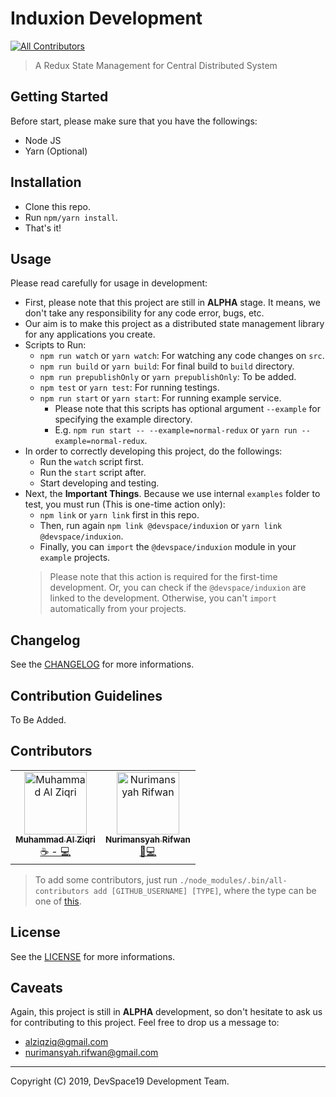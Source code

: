 # Induxion Development
[![All Contributors](https://img.shields.io/badge/all_contributors-2-orange.svg?style=flat-square)](#contributors-)

> A Redux State Management for Central Distributed System

## Getting Started

Before start, please make sure that you have the followings:

- Node JS
- Yarn (Optional)

## Installation

- Clone this repo.
- Run `npm/yarn install`.
- That's it!

## Usage

Please read carefully for usage in development:

- First, please note that this project are still in __ALPHA__ stage. It means, we don't take any responsibility for any code error, bugs, etc.
- Our aim is to make this project as a distributed state management library for any applications you create.
- Scripts to Run:
    - `npm run watch` or `yarn watch`: For watching any code changes on `src`.
    - `npm run build` or `yarn build`: For final build to `build` directory.
    - `npm run prepublishOnly` or `yarn prepublishOnly`: To be added.
    - `npm test` or `yarn test`: For running testings.
    - `npm run start` or `yarn start`: For running example service.
        - Please note that this scripts has optional argument `--example` for specifying the example directory.
        - E.g. `npm run start -- --example=normal-redux` or `yarn run --example=normal-redux`.
- In order to correctly developing this project, do the followings:
    - Run the `watch` script first.
    - Run the `start` script after.
    - Start developing and testing.
- Next, the **Important Things**. Because we use internal `examples` folder to test, you must run (This is one-time action only):
    - `npm link` or `yarn link` first in this repo.
    - Then, run again `npm link @devspace/induxion` or `yarn link @devspace/induxion`.
    - Finally, you can `import` the `@devspace/induxion` module in your `example` projects.
    > Please note that this action is required for the first-time development. Or, you can check if the `@devspace/induxion` are linked to the development. Otherwise, you can't `import` automatically from your projects.

## Changelog

See the [CHANGELOG](CHANGELOG.md) for more informations.

## Contribution Guidelines

To Be Added.

## Contributors

<!-- ALL-CONTRIBUTORS-LIST:START - Do not remove or modify this section -->
<!-- prettier-ignore-start -->
<!-- markdownlint-disable -->
<table>
  <tr>
    <td align="center"><a href="https://github.com/alziqziq"><img src="https://avatars1.githubusercontent.com/u/29282122?v=4" width="100px;" alt="Muhammad Al Ziqri"/><br /><sub><b>Muhammad Al Ziqri</b></sub></a><br /><a href="https://github.com/devspace19/induxion/commits?author=alziqziq" title="Ideas, Planning, Feedback & Code">☕️ - 💻</a></td>
    <td align="center"><a href="http://nurimansyahrifwan.com"><img src="https://avatars2.githubusercontent.com/u/2128638?v=4" width="100px;" alt="Nurimansyah Rifwan"/><br /><sub><b>Nurimansyah Rifwan</b></sub></a><br /><a href="https://github.com/devspace19/induxion/commits?author=nurimansyah89" title="Ideas, Planning, Feedback & Code">🤔💻</a></td>
  </tr>
</table>

<!-- markdownlint-enable -->
<!-- prettier-ignore-end -->
<!-- ALL-CONTRIBUTORS-LIST:END -->

> To add some contributors, just run `./node_modules/.bin/all-contributors add [GITHUB_USERNAME] [TYPE]`, where the type can be one of [this](https://allcontributors.org/docs/en/emoji-key).

## License

See the [LICENSE](LICENSE.md) for more informations.

## Caveats

Again, this project is still in __ALPHA__ development, so don't hesitate to ask us for contributing to this project. Feel free to drop us a message to:

- alziqziq@gmail.com
- nurimansyah.rifwan@gmail.com

- - -
Copyright (C) 2019, DevSpace19 Development Team.